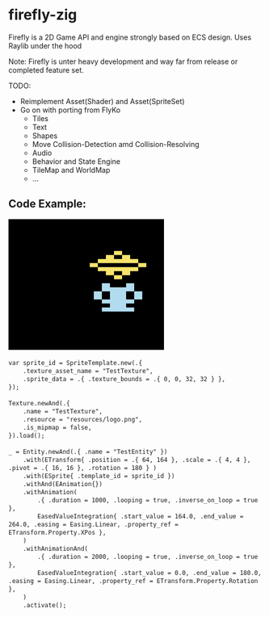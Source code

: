 # firefly-zig

Firefly is a 2D Game API and engine strongly based on ECS design. Uses Raylib under the hood 

Note: Firefly is unter heavy development and way far from release or completed feature set. 

TODO:
  - Reimplement Asset(Shader) and Asset(SpriteSet)
  - Go on with porting from FlyKo
      - Tiles
      - Text
      - Shapes
      - Move Collision-Detection amd Collision-Resolving
      - Audio
      - Behavior and State Engine
      - TileMap and WorldMap
      - ...

 
 ## Code Example:

![](inari.gif)

``` zig
var sprite_id = SpriteTemplate.new(.{
    .texture_asset_name = "TestTexture",
    .sprite_data = .{ .texture_bounds = .{ 0, 0, 32, 32 } },
});

Texture.newAnd(.{
    .name = "TestTexture",
    .resource = "resources/logo.png",
    .is_mipmap = false,
}).load();

_ = Entity.newAnd(.{ .name = "TestEntity" })
    .with(ETransform{ .position = .{ 64, 164 }, .scale = .{ 4, 4 }, .pivot = .{ 16, 16 }, .rotation = 180 } )
    .with(ESprite{ .template_id = sprite_id })
    .withAnd(EAnimation{})
    .withAnimation(
        .{ .duration = 1000, .looping = true, .inverse_on_loop = true },
        EasedValueIntegration{ .start_value = 164.0, .end_value = 264.0, .easing = Easing.Linear, .property_ref = ETransform.Property.XPos },
    )
    .withAnimationAnd(
        .{ .duration = 2000, .looping = true, .inverse_on_loop = true },
        EasedValueIntegration{ .start_value = 0.0, .end_value = 180.0, .easing = Easing.Linear, .property_ref = ETransform.Property.Rotation },
    )
    .activate();
```

